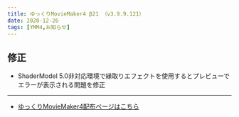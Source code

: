 ```yaml
---
title: ゆっくりMovieMaker4 β21 （v3.9.9.121）
date: 2020-12-26
tags: [YMM4,お知らせ]
---
```

## 修正
- ShaderModel 5.0非対応環境で縁取りエフェクトを使用するとプレビューでエラーが表示される問題を修正
---

- [ゆっくりMovieMaker4配布ページはこちら](../index.md)